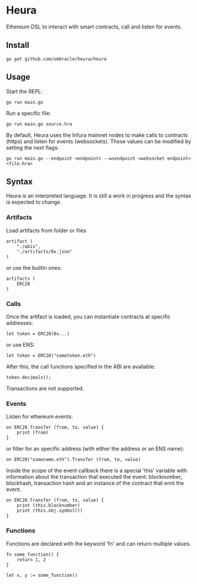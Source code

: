 # Heura

Ethereum DSL to interact with smart contracts, call and listen for events.

## Install

```
go get github.com/umbracle/heura/heura
```

## Usage

Start the REPL:

```
go run main.go
```

Run a specific file:

```
go run main.go source.hra
```

By default, Heura uses the Infura mainnet nodes to make calls to contracts (https) and listen for events (websockets). Those values can be modified by setting the next flags:

```
go run main.go --endpoint <endpoint> --wsendpoint <websocket endpoint> <file.hra>
```

## Syntax

Heura is an interpreted language. It is still a work in progress and the syntax is expected to change.

### Artifacts

Load artifacts from folder or files

```
artifact (
    "./abis",
    "./artifacts/0x.json"
)
```

or use the builtin ones:

```
artifacts (
    ERC20
)
```

### Calls

Once the artifact is loaded, you can instantiate contracts at specific addresses:

```
let token = ERC20(0x...)
```

or use ENS:

```
let token = ERC20("sometoken.eth")
```

After this, the call functions specified in the ABI are available:

```
token.decimals();
```

Transactions are not supported.

### Events

Listen for ethereum events:

```
on ERC20.Transfer (from, to, value) {
    print (from)
}
```

or filter for an specific address (with either the address or an ENS name):

```
on ERC20("somename.eth").Transfer (from, to, value)
```

Inside the scope of the event callback there is a special 'this' variable with information about the transaction that executed the event: blocknumber, blockhash, transaction hash and an instance of the contract that emit the event.

```
on ERC20.Transfer (from, to, value) {
    print (this.blocknumber)
    print (this.obj.symbol())
} 
```

### Functions

Functions are declared with the keyword 'fn' and can return multiple values.

```
fn some_function() {
    return 1, 2
}

let x, y := some_function()
```
